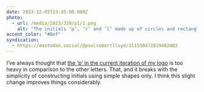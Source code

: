 ```yaml
---
date: 2023-12-05T23:45:00.000Z
photo:
  - url: /media/2023/339/p1/1.png
    alt: "The initials ‘p’, ‘r’ and ‘l’ made up of circles and rectangles."
accent_color: "#0ef"
syndication:
  - https://mastodon.social/@paulrobertlloyd/111530472819402403
---
```


I’ve always thought that [the ‘p’ in the current iteration of my logo](https://dribbble.com/shots/5517702) is too heavy in comparison to the other letters. That, and it breaks with the simplicity of constructing initials using simple shapes only. I think this slight change improves things considerably.
